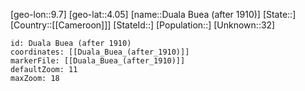 ﻿---
location: [4.05,9.7]
mapzoom: [7,12] 
mapmarker: city 
type: City
tags:
- geo/City


SpocWebEntityId: 35919
isDeleted: false
confidential: public

---
[geo-lon::9.7]
[geo-lat::4.05]
[name::Duala Buea (after 1910)]
[State::]
[Country::[[Cameroon]]]
[StateId::]
[Population::]
[Unknown::32]


```leaflet
id: Duala Buea (after 1910)
coordinates: [[Duala_Buea_(after_1910)]]
markerFile: [[Duala_Buea_(after_1910)]]
defaultZoom: 11 
maxZoom: 18
```
